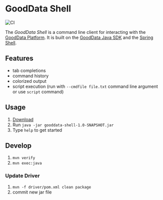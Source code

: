 # GoodData Shell

![CI](https://github.com/liry/gooddata-shell/workflows/CI/badge.svg?branch=master&event=push)

The *GoodData Shell* is a command line client for interacting with the [GoodData Platform](http://www.gooddata.com/).
It is built on the [GoodData Java SDK](https://github.com/gooddata/gooddata-java) and the [Spring Shell](https://docs.spring.io/spring-shell/docs/current/reference/htmlsingle/).

## Features

* tab completions
* command history
* colorized output
* script execution (run with `--cmdfile file.txt` command line argument or use `script` command)

## Usage

1. [Download](https://github.com/liry/gooddata-shell/releases)
2. Run `java -jar gooddata-shell-1.0-SNAPSHOT.jar`
3. Type `help` to get started

## Develop

1. `mvn verify`
2. `mvn exec:java`

### Update Driver
1. `mvn -f driver/pom.xml clean package`
1. commit new jar file
